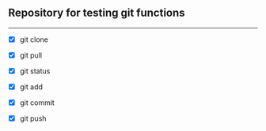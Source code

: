 ## Repository for testing git functions

---

* [x] git clone
* [x] git pull
* [x] git status
* [x] git add
* [x] git commit
* [x] git push

